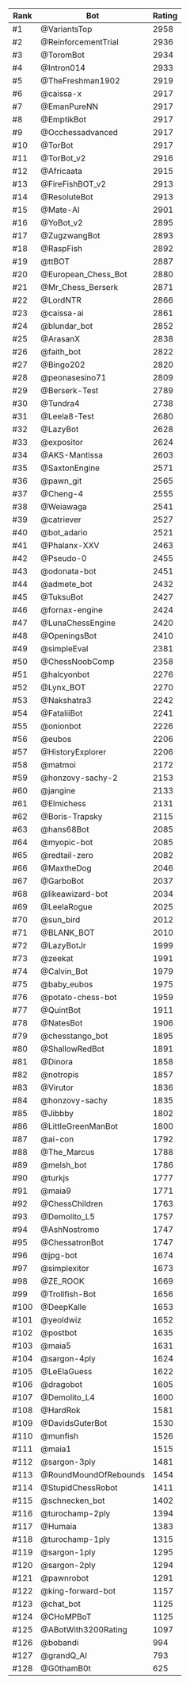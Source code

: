Rank|Bot|Rating
---|---|---
#1|@VariantsTop|2958
#2|@ReinforcementTrial|2936
#3|@ToromBot|2934
#4|@Intron014|2933
#5|@TheFreshman1902|2919
#6|@caissa-x|2917
#7|@EmanPureNN|2917
#8|@EmptikBot|2917
#9|@Occhessadvanced|2917
#10|@TorBot|2917
#11|@TorBot_v2|2916
#12|@Africaata|2915
#13|@FireFishBOT_v2|2913
#14|@ResoluteBot|2913
#15|@Mate-AI|2901
#16|@YoBot_v2|2895
#17|@ZugzwangBot|2893
#18|@RaspFish|2892
#19|@ttBOT|2887
#20|@European_Chess_Bot|2880
#21|@Mr_Chess_Berserk|2871
#22|@LordNTR|2866
#23|@caissa-ai|2861
#24|@blundar_bot|2852
#25|@ArasanX|2838
#26|@faith_bot|2822
#27|@Bingo202|2820
#28|@peonasesino71|2809
#29|@Berserk-Test|2789
#30|@Tundra4|2738
#31|@Leela8-Test|2680
#32|@LazyBot|2628
#33|@expositor|2624
#34|@AKS-Mantissa|2603
#35|@SaxtonEngine|2571
#36|@pawn_git|2565
#37|@Cheng-4|2555
#38|@Weiawaga|2541
#39|@catriever|2527
#40|@bot_adario|2521
#41|@Phalanx-XXV|2463
#42|@Pseudo-0|2455
#43|@odonata-bot|2451
#44|@admete_bot|2432
#45|@TuksuBot|2427
#46|@fornax-engine|2424
#47|@LunaChessEngine|2420
#48|@OpeningsBot|2410
#49|@simpleEval|2381
#50|@ChessNoobComp|2358
#51|@halcyonbot|2276
#52|@Lynx_BOT|2270
#53|@Nakshatra3|2242
#54|@FataliiBot|2241
#55|@onionbot|2226
#56|@eubos|2206
#57|@HistoryExplorer|2206
#58|@matmoi|2172
#59|@honzovy-sachy-2|2153
#60|@jangine|2133
#61|@Elmichess|2131
#62|@Boris-Trapsky|2115
#63|@hans68Bot|2085
#64|@myopic-bot|2085
#65|@redtail-zero|2082
#66|@MaxtheDog|2046
#67|@GarboBot|2037
#68|@likeawizard-bot|2034
#69|@LeelaRogue|2025
#70|@sun_bird|2012
#71|@BLANK_BOT|2010
#72|@LazyBotJr|1999
#73|@zeekat|1991
#74|@Calvin_Bot|1979
#75|@baby_eubos|1975
#76|@potato-chess-bot|1959
#77|@QuintBot|1911
#78|@NatesBot|1906
#79|@chesstango_bot|1895
#80|@ShallowRedBot|1891
#81|@Dinora|1858
#82|@notropis|1857
#83|@Virutor|1836
#84|@honzovy-sachy|1835
#85|@Jibbby|1802
#86|@LittleGreenManBot|1800
#87|@ai-con|1792
#88|@The_Marcus|1788
#89|@melsh_bot|1786
#90|@turkjs|1777
#91|@maia9|1771
#92|@ChessChildren|1763
#93|@Demolito_L5|1757
#94|@AshNostromo|1747
#95|@ChessatronBot|1747
#96|@jpg-bot|1674
#97|@simplexitor|1673
#98|@ZE_ROOK|1669
#99|@Trollfish-Bot|1656
#100|@DeepKalle|1653
#101|@yeoldwiz|1652
#102|@postbot|1635
#103|@maia5|1631
#104|@sargon-4ply|1624
#105|@LeElaGuess|1622
#106|@dragobot|1605
#107|@Demolito_L4|1600
#108|@HardRok|1581
#109|@DavidsGuterBot|1530
#110|@munfish|1526
#111|@maia1|1515
#112|@sargon-3ply|1481
#113|@RoundMoundOfRebounds|1454
#114|@StupidChessRobot|1411
#115|@schnecken_bot|1402
#116|@turochamp-2ply|1394
#117|@Humaia|1383
#118|@turochamp-1ply|1315
#119|@sargon-1ply|1295
#120|@sargon-2ply|1294
#121|@pawnrobot|1291
#122|@king-forward-bot|1157
#123|@chat_bot|1125
#124|@CHoMPBoT|1125
#125|@ABotWith3200Rating|1097
#126|@bobandi|994
#127|@grandQ_AI|793
#128|@G0thamB0t|625
